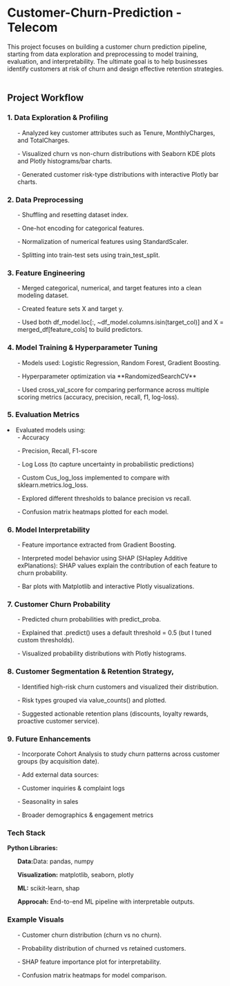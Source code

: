 # Customer-Churn-Prediction - Telecom
This project focuses on building a customer churn prediction pipeline, starting from data exploration and preprocessing to model training, evaluation, and interpretability. The ultimate goal is to help businesses identify customers at risk of churn and design effective retention strategies.
<br><br>
<h2>Project Workflow</h2>
 
<h3>1. Data Exploration & Profiling</h3>
<ul>- Analyzed key customer attributes such as Tenure, MonthlyCharges, and TotalCharges.</ul>
<ul>- Visualized churn vs non-churn distributions with Seaborn KDE plots and Plotly histograms/bar charts.</ul>
<ul>- Generated customer risk-type distributions with interactive Plotly bar charts.</ul>
 
<h3>2. Data Preprocessing</h3>
<ul>- Shuffling and resetting dataset index.</ul>
<ul>- One-hot encoding for categorical features.</ul>
<ul>- Normalization of numerical features using StandardScaler.</ul>
<ul>- Splitting into train-test sets using train_test_split.</ul>
 
<h3>3. Feature Engineering</h3>
<ul>- Merged categorical, numerical, and target features into a clean modeling dataset.</ul>
<ul>- Created feature sets X and target y.</ul>
<ul>- Used both df_model.loc[:, ~df_model.columns.isin(target_col)] and X = merged_df[feature_cols] to build predictors.</ul>
 
<h3>4. Model Training & Hyperparameter Tuning</h3>
<ul>- Models used: Logistic Regression, Random Forest, Gradient Boosting.</ul>
<ul>- Hyperparameter optimization via **RandomizedSearchCV**</ul>
<ul>- Used cross_val_score for comparing performance across multiple scoring metrics (accuracy, precision, recall, f1, log-loss).</ul>
 
<h3>5. Evaluation Metrics</h3>
<li>Evaluated models using:
<ul>- Accuracy</ul>
<ul>- Precision, Recall, F1-score</ul>
<ul>- Log Loss (to capture uncertainty in probabilistic predictions)</ul>
<ul>- Custom Cus_log_loss implemented to compare with sklearn.metrics.log_loss.</ul>
<ul>- Explored different thresholds to balance precision vs recall.</ul>
<ul>- Confusion matrix heatmaps plotted for each model.</ul></li>
 
<h3>6. Model Interpretability</h3>
<ul>- Feature importance extracted from Gradient Boosting.</ul>
<ul>- Interpreted model behavior using SHAP (SHapley Additive exPlanations): SHAP values explain the contribution of each feature to churn probability.</ul>
<ul>- Bar plots with Matplotlib and interactive Plotly visualizations.</ul>
 
<h3>7. Customer Churn Probability</h3>
<ul>- Predicted churn probabilities with predict_proba.</ul>
<ul>- Explained that .predict() uses a default threshold = 0.5 (but I tuned custom thresholds).</ul>
<ul>- Visualized probability distributions with Plotly histograms.</ul>
 
<h3>8. Customer Segmentation & Retention Strategy,</h3>
<ul>- Identified high-risk churn customers and visualized their distribution.</ul>
<ul>- Risk types grouped via value_counts() and plotted.</ul>
<ul>- Suggested actionable retention plans (discounts, loyalty rewards, proactive customer service).</ul>
 
<h3>9. Future Enhancements</h3>
<ul>- Incorporate Cohort Analysis to study churn patterns across customer groups (by acquisition date).</ul>
<ul>- Add external data sources:</ul>
<ul>- Customer inquiries & complaint logs</ul>
<ul>- Seasonality in sales</ul>
<ul>- Broader demographics & engagement metrics</ul>
 
 
<h3>Tech Stack</h3>
 
**Python Libraries:**
<br>
<ul><b>Data:</b>Data: pandas, numpy</ul>
<ul><b>Visualization:</b> matplotlib, seaborn, plotly</ul>
<ul><b>ML:</b> scikit-learn, shap</ul>
<ul><b>Approcah:</b> End-to-end ML pipeline with interpretable outputs.</ul>
 
<h3>Example Visuals</h3>
<ul>- Customer churn distribution (churn vs no churn).</ul>
<ul>- Probability distribution of churned vs retained customers.</ul>
<ul>- SHAP feature importance plot for interpretability.</ul>
<ul>- Confusion matrix heatmaps for model comparison.</ul>
